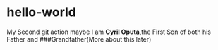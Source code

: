 # hello-world
My Second git action maybe
I am **Cyril Oputa**,the First Son of both his Father and ###Grandfather(More about this later)
